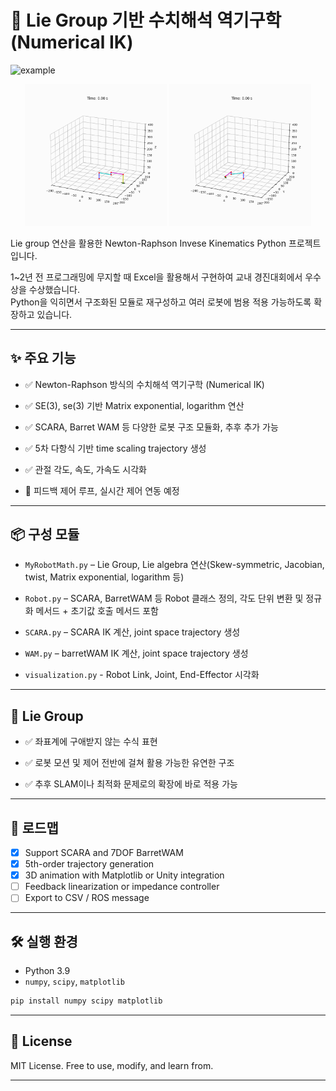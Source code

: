 # 🤖 Lie Group 기반 수치해석 역기구학 (Numerical IK)
![example](https://github.com/user-attachments/assets/889392eb-6135-4069-9b4d-3f3a21fa743e)

<p align="center">
  <img src="scara_animation.gif" width="45%">
  <img src="scara_animation2.gif" width="45%">
</p>

Lie group 연산을 활용한 Newton-Raphson Invese Kinematics Python 프로젝트입니다.

1~2년 전 프로그래밍에 무지할 때 Excel을 활용해서 구현하여 교내 경진대회에서 우수상을 수상했습니다.   
Python을 익히면서 구조화된 모듈로 재구성하고 여러 로봇에 범용 적용 가능하도록 확장하고 있습니다.

---

## ✨ 주요 기능

* ✅ Newton-Raphson 방식의 수치해석 역기구학 (Numerical IK)

* ✅ SE(3), se(3) 기반 Matrix exponential, logarithm 연산

* ✅ SCARA, Barret WAM 등 다양한 로봇 구조 모듈화, 추후 추가 가능

* ✅ 5차 다항식 기반 time scaling trajectory 생성

* ✅ 관절 각도, 속도, 가속도 시각화

* 🚧 피드백 제어 루프, 실시간 제어 연동 예정

---

## 📦 구성 모듈

* `MyRobotMath.py` – Lie Group, Lie algebra 연산(Skew-symmetric, Jacobian, twist, Matrix exponential, logarithm 등)

* `Robot.py` – SCARA, BarretWAM 등 Robot 클래스 정의, 각도 단위 변환 및 정규화 메서드 + 초기값 호출 메서드 포함

* `SCARA.py` – SCARA IK 계산, joint space trajectory 생성

* `WAM.py` – barretWAM IK 계산, joint space trajectory 생성

* `visualization.py` - Robot Link, Joint, End-Effector 시각화

---

## 🧠 Lie Group

* ✅ 좌표계에 구애받지 않는 수식 표현

* ✅ 로봇 모션 및 제어 전반에 걸쳐 활용 가능한 유연한 구조

* ✅ 추후 SLAM이나 최적화 문제로의 확장에 바로 적용 가능

---

## 🚀 로드맵

- [x] Support SCARA and 7DOF BarretWAM
- [x] 5th-order trajectory generation
- [X] 3D animation with Matplotlib or Unity integration
- [ ] Feedback linearization or impedance controller
- [ ] Export to CSV / ROS message

---

## 🛠️ 실행 환경

* Python 3.9
* `numpy`, `scipy`, `matplotlib`

```bash
pip install numpy scipy matplotlib
```
---

## 🔗 License

MIT License. Free to use, modify, and learn from.

---
